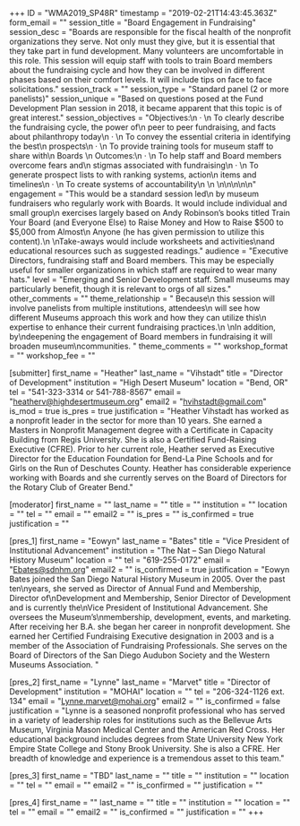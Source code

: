 +++
ID = "WMA2019_SP48R"
timestamp = "2019-02-21T14:43:45.363Z"
form_email = ""
session_title = "Board Engagement in Fundraising"
session_desc = "Boards are responsible for the fiscal health of the nonprofit organizations they serve. Not only must they give, but it is essential that they take part in fund development. Many volunteers are uncomfortable in this role. This session will equip staff with tools to train Board members about the fundraising cycle and how they can be involved in different phases based on their comfort levels. It will include tips on face to face solicitations."
session_track = ""
session_type = "Standard panel (2 or more panelists)"
session_unique = "Based on questions posed at the Fund Development Plan session in 2018, it became apparent that this topic is of great interest."
session_objectives = "Objectives:\n  ·       \n  To clearly describe the fundraising cycle, the power of\n  peer to peer fundraising, and facts about philanthropy today\n  ·       \n  To convey the essential criteria in identifying the best\n  prospects\n  ·       \n  To provide training tools for museum staff to share with\n  Boards \n  Outcomes:\n  ·       \n  To help staff and Board members overcome fears and\n  stigmas associated with fundraising\n  ·       \n  To generate prospect lists to with ranking systems, action\n  items and timelines\n  ·       \n  To create systems of accountability\n  \n \n\n\n\n\n"
engagement = "This would be a standard session led\n  by museum fundraisers who regularly work with Boards.  It would include individual and small group\n  exercises largely based on Andy Robinson’s books titled Train Your Board (and Everyone Else) to Raise Money and How to Raise $500 to $5,000 from Almost\n  Anyone (he has given permission to utilize this content).\n   \nTake-aways would include worksheets and activities\nand educational resources such as suggested readings."
audience = "Executive Directors, fundraising staff and Board members. This may be especially useful for smaller organizations in which staff are required to wear many hats."
level = "Emerging and Senior Development staff. Small museums may particularly benefit, though it is relevant to orgs of all sizes."
other_comments = ""
theme_relationship = " Because\n  this session will involve panelists from multiple institutions, attendees\n  will see how different Museums approach this work and how they can utilize this\n  expertise to enhance their current fundraising practices.\n   \nIn addition, by\ndeepening the engagement of Board members in fundraising it will broaden museum\ncommunities. "
theme_comments = ""
workshop_format = ""
workshop_fee = ""

[submitter]
first_name = "Heather"
last_name = "Vihstadt"
title = "Director of Development"
institution = "High Desert Museum"
location = "Bend, OR"
tel = "541-323-3314 or 541-788-8567"
email = "heatherv@highdesertmuseum.org"
email2 = "hvihstadt@gmail.com"
is_mod = true
is_pres = true
justification = "Heather Vihstadt has worked as a nonprofit leader in the sector for more than 10 years. She earned a Masters in Nonprofit Management degree with a Certificate in Capacity Building from Regis University. She is also a Certified Fund-Raising Executive (CFRE). Prior to her current role, Heather served as Executive Director for the Education Foundation for Bend-La Pine Schools and for Girls on the Run of Deschutes County. Heather has considerable experience working with Boards and she currently serves on the Board of Directors for the Rotary Club of Greater Bend."

[moderator]
first_name = ""
last_name = ""
title = ""
institution = ""
location = ""
tel = ""
email = ""
email2 = ""
is_pres = ""
is_confirmed = true
justification = ""

[pres_1]
first_name = "Eowyn"
last_name = "Bates"
title = "Vice President of Institutional Advancement"
institution = "The Nat – San Diego Natural History Museum"
location = ""
tel = "619-255-0172"
email = "Ebates@sdnhm.org"
email2 = ""
is_confirmed = true
justification = "Eowyn Bates joined the San Diego Natural History Museum in 2005. Over the past ten\nyears, she served as Director of Annual Fund and Membership, Director of\nDevelopment and Membership, Senior Director of Development and is currently the\nVice President of Institutional Advancement. She oversees the Museum’s\nmembership, development, events, and marketing. After receiving her B.A. she began her career in nonprofit development.  She earned her Certified Fundraising Executive designation in 2003 and is a member of the Association of Fundraising Professionals. She serves on the Board of Directors of the San Diego Audubon Society and the Western Museums Association. "

[pres_2]
first_name = "Lynne"
last_name = "Marvet"
title = "Director of Development"
institution = "MOHAI"
location = ""
tel = "206-324-1126 ext. 134"
email = "Lynne.marvet@mohai.org"
email2 = ""
is_confirmed = false
justification = "Lynne is a seasoned nonprofit professional who has served in a variety of leadership roles for institutions such as the Bellevue Arts Museum, Virginia Mason Medical Center and the American Red Cross. Her educational background includes degrees from State University New York Empire State College and Stony Brook University. She is also a CFRE. Her breadth of knowledge and experience is a tremendous asset to this team."

[pres_3]
first_name = "TBD"
last_name = ""
title = ""
institution = ""
location = ""
tel = ""
email = ""
email2 = ""
is_confirmed = ""
justification = ""

[pres_4]
first_name = ""
last_name = ""
title = ""
institution = ""
location = ""
tel = ""
email = ""
email2 = ""
is_confirmed = ""
justification = ""
+++
